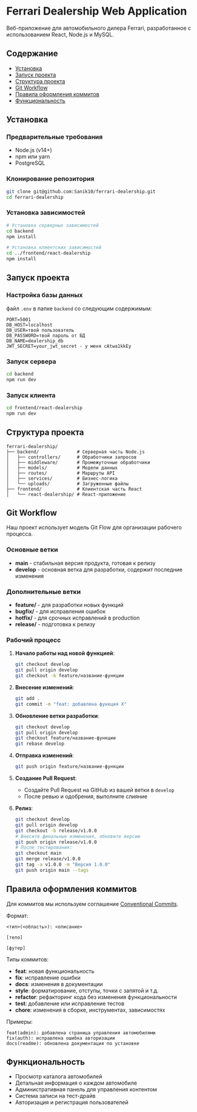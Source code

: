 # Ferrari Dealership Web Application

Веб-приложение для автомобильного дилера Ferrari, разработанное с использованием React, Node.js и MySQL.

## Содержание
- [Установка](#установка)
- [Запуск проекта](#запуск-проекта)
- [Структура проекта](#структура-проекта)
- [Git Workflow](#git-workflow)
- [Правила оформления коммитов](#правила-оформления-коммитов)
- [Функциональность](#функциональность)

## Установка

### Предварительные требования
- Node.js (v14+)
- npm или yarn
- PostgreSQL

### Клонирование репозитория
```bash
git clone git@github.com:Sanik10/ferrari-dealership.git
cd ferrari-dealership
```

### Установка зависимостей
```bash
# Установка серверных зависимостей
cd backend
npm install

# Установка клиентских зависимостей
cd ../frontend/react-dealership
npm install
```

## Запуск проекта

### Настройка базы данных
файл `.env` в папке `backend` со следующим содержимым:
```
PORT=5001
DB_HOST=localhost
DB_USER=твой пользователь
DB_PASSWORD=твой пароль от БД
DB_NAME=dealership_db
JWT_SECRET=your_jwt_secret - у меня cAtwa1kkEy
```

### Запуск сервера
```bash
cd backend
npm run dev
```

### Запуск клиента
```bash
cd frontend/react-dealership
npm run dev
```

## Структура проекта
```
ferrari-dealership/
├── backend/              # Серверная часть Node.js
│   ├── controllers/      # Обработчики запросов
│   ├── middleware/       # Промежуточные обработчики
│   ├── models/           # Модели данных
│   ├── routes/           # Маршруты API
│   ├── services/         # Бизнес-логика
│   └── uploads/          # Загруженные файлы
├── frontend/             # Клиентская часть React
│   └── react-dealership/ # React-приложение
```

## Git Workflow

Наш проект использует модель Git Flow для организации рабочего процесса.

### Основные ветки

- **main** - стабильная версия продукта, готовая к релизу
- **develop** - основная ветка для разработки, содержит последние изменения

### Дополнительные ветки

- **feature/** - для разработки новых функций
- **bugfix/** - для исправления ошибок
- **hotfix/** - для срочных исправлений в production
- **release/** - подготовка к релизу

### Рабочий процесс

1. **Начало работы над новой функцией**:
   ```bash
   git checkout develop
   git pull origin develop
   git checkout -b feature/название-функции
   ```

2. **Внесение изменений**:
   ```bash
   git add .
   git commit -m "feat: добавлена функция X"
   ```

3. **Обновление ветки разработки**:
   ```bash
   git checkout develop
   git pull origin develop
   git checkout feature/название-функции
   git rebase develop
   ```

4. **Отправка изменений**:
   ```bash
   git push origin feature/название-функции
   ```

5. **Создание Pull Request**:
   - Создайте Pull Request на GitHub из вашей ветки в `develop`
   - После ревью и одобрения, выполните слияние

6. **Релиз**:
   ```bash
   git checkout develop
   git pull origin develop
   git checkout -b release/v1.0.0
   # Внесите финальные изменения, обновите версию
   git push origin release/v1.0.0
   # После тестирования:
   git checkout main
   git merge release/v1.0.0
   git tag -a v1.0.0 -m "Версия 1.0.0"
   git push origin main --tags
   ```

## Правила оформления коммитов

Для коммитов мы используем соглашение [Conventional Commits](https://www.conventionalcommits.org/).

Формат:
```
<тип>(<область>): <описание>

[тело]

[футер]
```

Типы коммитов:
- **feat**: новая функциональность
- **fix**: исправление ошибки
- **docs**: изменения в документации
- **style**: форматирование, отступы, точки с запятой и т.д.
- **refactor**: рефакторинг кода без изменения функциональности
- **test**: добавление или исправление тестов
- **chore**: изменения в сборке, инструментах, зависимостях

Примеры:
```
feat(admin): добавлена страница управления автомобилями
fix(auth): исправлена ошибка авторизации
docs(readme): обновлена документация по установке
```

## Функциональность

- Просмотр каталога автомобилей
- Детальная информация о каждом автомобиле
- Административная панель для управления контентом
- Система записи на тест-драйв
- Авторизация и регистрация пользователей
